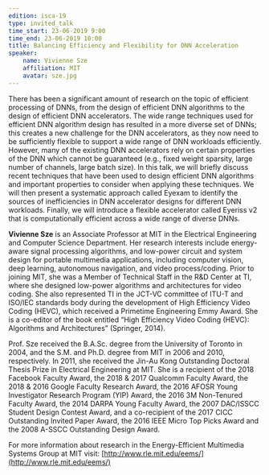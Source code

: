 ```yaml
---
edition: isca-19
type: invited_talk
time_start: 23-06-2019 9:00
time_end: 23-06-2019 10:00
title: Balancing Efficiency and Flexibility for DNN Acceleration
speaker:
    name: Vivienne Sze
    affiliation: MIT
    avatar: sze.jpg
---
```

There has been a significant amount of research on the topic of efficient processing of DNNs, from the design of efficient DNN algorithms to the design of efficient DNN accelerators. The wide range techniques used for efficient DNN algorithm design has resulted in a more diverse set of DNNs; this creates a new challenge for the DNN accelerators, as they now need to be sufficiently flexible to support a wide range of DNN workloads efficiently. However, many of the existing DNN accelerators rely on certain properties of the DNN which cannot be guaranteed (e.g., fixed weight sparsity, large number of channels, large batch size). In this talk, we will briefly discuss recent techniques that have been used to design efficient DNN algorithms and important properties to consider when applying these techniques. We will then present a systematic approach called Eyexam to identify the sources of inefficiencies in DNN accelerator designs for different DNN workloads. Finally, we will introduce a flexible accelerator called Eyeriss v2 that is computationally efficient across a wide range of diverse DNNs.

**Vivienne Sze** is an Associate Professor at MIT in the Electrical Engineering and Computer Science Department.  Her research interests include energy-aware signal processing algorithms, and low-power circuit and system design for portable multimedia applications, including computer vision, deep learning, autonomous navigation, and video process/coding. Prior to joining MIT, she was a Member of Technical Staff in the R&D Center at TI, where she designed low-power algorithms and architectures for video coding. She also represented TI in the JCT-VC committee of ITU-T and ISO/IEC standards body during the development of High Efficiency Video Coding (HEVC), which received a Primetime Engineering Emmy Award.  She is a co-editor of the book entitled “High Efficiency Video Coding (HEVC): Algorithms and Architectures” (Springer, 2014). 

Prof. Sze received the B.A.Sc. degree from the University of Toronto in 2004, and the S.M. and Ph.D. degree from MIT in 2006 and 2010, respectively. In 2011, she received the Jin-Au Kong Outstanding Doctoral Thesis Prize in Electrical Engineering at MIT.  She is a recipient of the 2018 Facebook Faculty Award, the 2018 & 2017 Qualcomm Faculty Award, the 2018 & 2016 Google Faculty Research Award, the 2016 AFOSR Young Investigator Research Program (YIP) Award, the 2016 3M Non-Tenured Faculty Award, the 2014 DARPA Young Faculty Award, the 2007 DAC/ISSCC Student Design Contest Award, and a co-recipient of the 2017 CICC Outstanding Invited Paper Award, the 2016 IEEE Micro Top Picks Award and the 2008 A-SSCC Outstanding Design Award. 

For more information about research in the Energy-Efficient Multimedia Systems Group at MIT visit: [http://www.rle.mit.edu/eems/](http://www.rle.mit.edu/eems/) 
